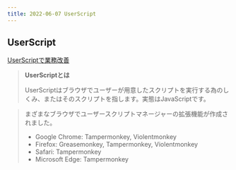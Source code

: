 ```yaml
---
title: 2022-06-07 UserScript
---
```


## UserScript

[UserScriptで業務改善](https://kenchan0130.github.io/post/2018-05-21-1)

> **UserScriptとは**
>
> UserScriptはブラウザでユーザーが用意したスクリプトを実行する為のしくみ、またはそのスクリプトを指します。実態はJavaScriptです。

> まざまなブラウザでユーザースクリプトマネージャーの拡張機能が作成されました。
> 
> - Google Chrome: Tampermonkey, Violentmonkey
> - Firefox: Greasemonkey, Tampermonkey, Violentmonkey
> - Safari: Tampermonkey
> - Microsoft Edge: Tampermonkey
